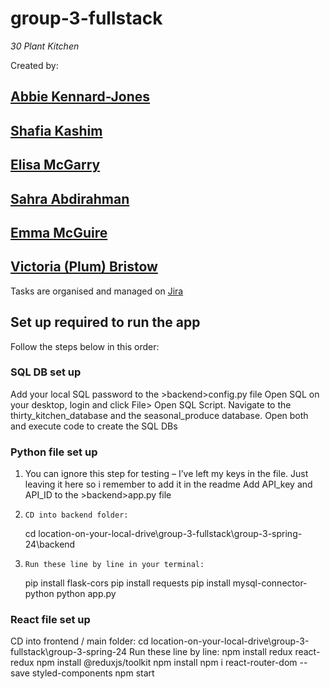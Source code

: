 # group-3-fullstack
*30 Plant Kitchen*

Created by:

[Abbie Kennard-Jones](https://github.com/AbbieKJ)
---
[Shafia Kashim](https://github.com/sfk30)
---
[Elisa McGarry](https://github.com/mcstastney)
---
[Sahra Abdirahman](https://github.com/sahraa17)
---
[Emma McGuire](https://github.com/emmamcguire31)
---
[Victoria (Plum) Bristow](https://github.com/Victoria-Plum)
---

Tasks are organised and managed on [Jira](https://group-3-spring-24.atlassian.net/jira/software/projects/KAN/boards/1)

## Set up required to run the app
Follow the steps below in this order:
### SQL DB set up
Add your local SQL password to the >backend>config.py file
Open SQL on your desktop, login and click File> Open SQL Script. Navigate to the thirty_kitchen_database and the seasonal_produce database. Open both and execute code to create the SQL DBs

### Python file set up
1.    You can ignore this step for testing – I’ve left my keys in the file. Just leaving it here so i remember to add it in the readme Add API_key and API_ID to the >backend>app.py file
	
2.     CD into backend folder:
	cd location-on-your-local-drive\group-3-fullstack\group-3-spring-24\backend

4.     Run these line by line in your terminal:
	pip install flask-cors
	pip install requests
	pip install mysql-connector-python
	python app.py

### React file set up
CD into frontend / main folder: cd location-on-your-local-drive\group-3-fullstack\group-3-spring-24
Run these line by line:
npm install redux react-redux
npm install @reduxjs/toolkit
npm install
npm i react-router-dom --save styled-components
npm start
